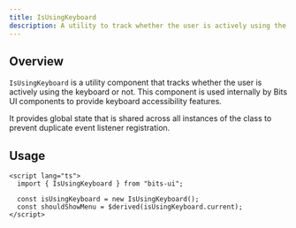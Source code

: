 ```yaml
---
title: IsUsingKeyboard
description: A utility to track whether the user is actively using the keyboard or not.
---
```


## Overview

`IsUsingKeyboard` is a utility component that tracks whether the user is actively using the keyboard or not. This component is used internally by Bits UI components to provide keyboard accessibility features.

It provides global state that is shared across all instances of the class to prevent duplicate event listener registration.

## Usage

```svelte
<script lang="ts">
  import { IsUsingKeyboard } from "bits-ui";

  const isUsingKeyboard = new IsUsingKeyboard();
  const shouldShowMenu = $derived(isUsingKeyboard.current);
</script>
```
